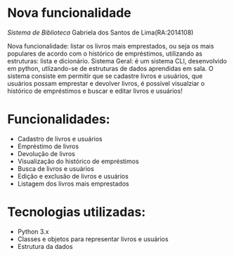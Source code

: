 # Nova funcionalidade

*Sistema de Biblioteca*
Gabriela dos Santos de Lima(RA:2014108)

Nova funcionalidade: listar os livros mais emprestados, ou seja os mais populares de acordo com o histórico de empréstimos, utilizando as estruturas: lista e dicionário.
Sistema Geral: é um sistema CLI, desenvolvido em python, utlizando-se de estruturas de dados aprendidas em sala. O sistema consiste em permitir que se cadastre livros e usuários, que usuários possam emprestar e devolver livros, é possível visualziar o histórico de empréstimos e buscar e editar livros e usuários!

# Funcionalidades:
- Cadastro de livros e usuários
- Empréstimo de livros
- Devolução de livros
- Visualização do histórico de empréstimos
- Busca de livros e usuários
- Edição e exclusão de livros e usuários
- Listagem dos livros mais emprestados

# Tecnologias utilizadas:
- Python 3.x
- Classes e objetos para representar livros e usuários
- Estrutura da dados

